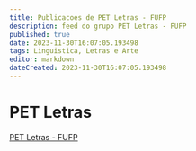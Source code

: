 ```yaml
---
title: Publicacoes de PET Letras - FUFP
description: feed do grupo PET Letras - FUFP
published: true
date: 2023-11-30T16:07:05.193498
tags: Linguistica, Letras e Arte
editor: markdown
dateCreated: 2023-11-30T16:07:05.193498
---
```


# PET Letras
[PET Letras - FUFP](/grupo/190PETLetrasFUFP.md)